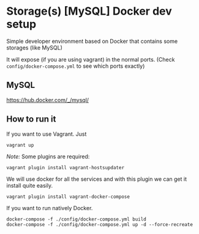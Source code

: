# Storage(s) [MySQL] Docker dev setup

Simple developer environment based on Docker that contains some storages (like MySQL)

It will expose (if you are using vagrant) in the normal ports. (Check ````config/docker-compose.yml```` to see which ports exactly)


## MySQL

https://hub.docker.com/_/mysql/

## How to run it

If you want to use Vagrant. Just 

````
vagrant up
````

*Note:* Some plugins are required:

```
vagrant plugin install vagrant-hostsupdater
```

We will use docker for all the services and with this plugin we can get it install quite easily.

```
vagrant plugin install vagrant-docker-compose
```


If you want to run natively Docker.

````
docker-compose -f ./config/docker-compose.yml build
docker-compose -f ./config/docker-compose.yml up -d --force-recreate
````